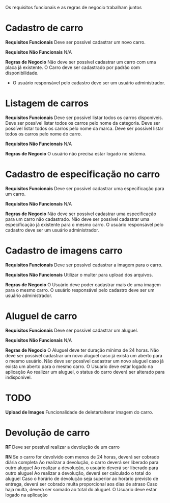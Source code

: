 Os requisitos funcionais e as regras de negocio trabalham juntos


# Cadastro de carro
**Requisitos Funcionais** 
Deve ser possível cadastrar um novo carro.

**Requisitos Não Funcionais**
N/A

**Regras de Negocio**
Não deve ser possível cadastrar um carro com uma placa já existente.
O Carro deve ser cadastrado por padrão com disponibilidade.
* O usuário responsável pelo cadastro deve ser um usuário administrador.


# Listagem de carros
**Requisitos Funcionais** 
Deve ser possível listar todos os carros disponíveis.
Deve ser possível listar todos os carros pelo nome da categoria.
Deve ser possível listar todos os carros pelo nome da marca.
Deve ser possível listar todos os carros pelo nome do carro.

**Requisitos Não Funcionais**
N/A

**Regras de Negocio**
O usuário não precisa estar logado no sistema.

# Cadastro de especificação no carro
**Requisitos Funcionais** 
Deve ser possível cadastrar uma especificação para um carro.


**Requisitos Não Funcionais**
N/A

**Regras de Negocio**
Não deve ser possível cadastrar uma especificação para um carro não cadastrado.
Não deve ser possível cadastrar uma especificação já existente para o mesmo carro.
O usuário responsável pelo cadastro deve ser um usuário administrador.

# Cadastro de imagens carro
**Requisitos Funcionais** 
Deve ser possível cadastrar a imagem para o carro.

**Requisitos Não Funcionais**
Utilizar o multer para upload dos arquivos.

**Regras de Negocio**
O Usuário deve poder cadastrar mais de uma imagem para o mesmo carro.
O usuário responsável pelo cadastro deve ser um usuário administrador.


# Aluguel de carro
**Requisitos Funcionais** 
Deve ser possível cadastrar um aluguel.

**Requisitos Não Funcionais**
N/A

**Regras de Negocio**
O Aluguel deve ter duração mínima de 24 horas.
Não deve ser possível cadastrar um novo aluguel caso já exista um aberto para o mesmo usuário.
Não deve ser possível cadastrar um novo aluguel caso já exista um aberto para o mesmo carro.
O Usuario deve estar logado na aplicação
Ao realizar um aluguel, o status do carro deverá ser alterado para indisponivel.

# TODO
**Upload de Images**
Funcionalidade de deletar/alterar imagem do carro.

# Devolução de carro

**RF**
Deve ser possível realizar a devolução de um carro

**RN**
Se o carro for devolvido com menos de 24 horas, deverá ser cobrado diária completa
Ao realizar a devolução, o carro deverá ser liberado para outro aluguel
Ao realizar a devolução, o usuário deverá ser liberado para outro aluguel
Ao realizar a devolução, deverá ser calculado o total do aluguel
Caso o horário de devolução seja superior ao horário previsto de entrega, deverá ser cobrado multa proporcional aos dias de atraso
Caso haja multa, deverá ser somado ao total do aluguel.
O Usuario deve estar logado na aplicação
